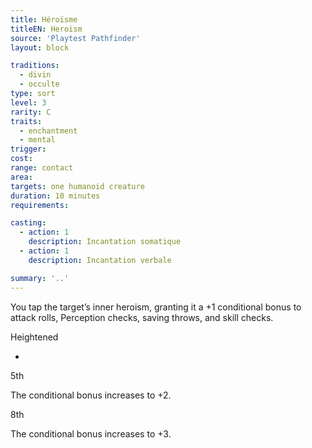```yaml
---
title: Héroïsme
titleEN: Heroism
source: 'Playtest Pathfinder'
layout: block

traditions:
  - divin
  - occulte
type: sort
level: 3
rarity: C
traits:
  - enchantment
  - mental
trigger: 
cost: 
range: contact
area: 
targets: one humanoid creature
duration: 10 minutes
requirements: 

casting:
  - action: 1
    description: Incantation somatique
  - action: 1
    description: Incantation verbale

summary: '..'
---
```

You tap the target’s inner heroism, granting it a +1 conditional bonus to attack rolls, Perception checks, saving throws, and skill checks.

Heightened

-

5th

The conditional bonus increases to +2.

8th

The conditional bonus increases to +3.